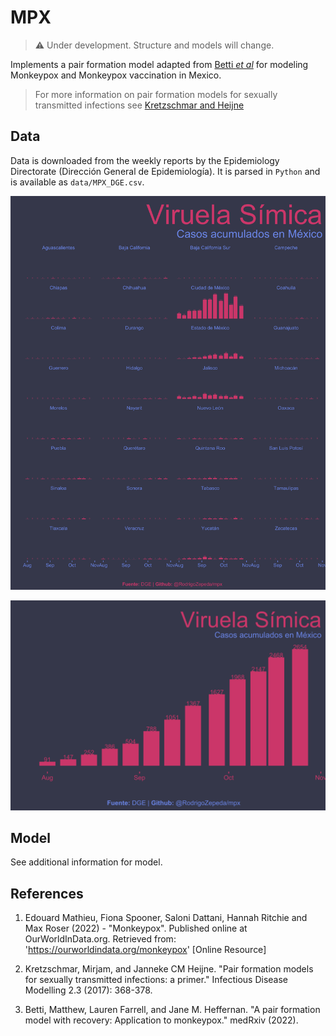 # MPX

> :warning: Under development. Structure and models will change. 

Implements a pair formation model adapted from [Betti _et al_](https://doi.org/10.1101/2022.08.17.22278897) for modeling Monkeypox and Monkeypox vaccination in Mexico. 

> For more information on pair formation models for sexually transmitted infections see [Kretzschmar and Heijne](https://doi.org/10.1016/j.idm.2017.07.002)

## Data

Data is downloaded from the weekly reports by the Epidemiology Directorate (Dirección General de Epidemiología). It is parsed in `Python` and is available as `data/MPX_DGE.csv`.

![Casos acumulados de viruela símica en México por entidad](images/Monkeypox_Mx_DGE.png)

![Incidencia semanal de viruela símica en México](images/Monkeypox_Mx.png)



## Model

See additional information for model. 

## References

1. Edouard Mathieu, Fiona Spooner, Saloni Dattani, Hannah Ritchie and Max Roser (2022) - "Monkeypox". Published online at OurWorldInData.org. Retrieved from: 'https://ourworldindata.org/monkeypox' [Online Resource]

2. Kretzschmar, Mirjam, and Janneke CM Heijne. "Pair formation models for sexually transmitted infections: a primer." Infectious Disease Modelling 2.3 (2017): 368-378.

3. Betti, Matthew, Lauren Farrell, and Jane M. Heffernan. "A pair formation model with recovery: Application to monkeypox." medRxiv (2022).